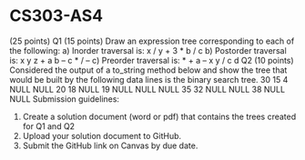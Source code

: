 # CS303-AS4
(25 points)
Q1 (15 points) Draw an expression tree corresponding to each of the following:
a) Inorder traversal is: x / y + 3 * b / c
b) Postorder traversal is: x y z + a b – c * / –
c) Preorder traversal is: * + a – x y / c d
Q2 (10 points) Considered the output of a to_string method below and show the tree that would be
built by the following data lines is the binary search tree.
30
15
4
NULL
NULL
20
18
NULL
19
NULL
NULL
NULL
35
32
NULL
NULL
38
NULL
NULL
Submission guidelines:
1. Create a solution document (word or pdf) that contains the trees created for Q1 and Q2
2. Upload your solution document to GitHub.
3. Submit the GitHub link on Canvas by due date.
